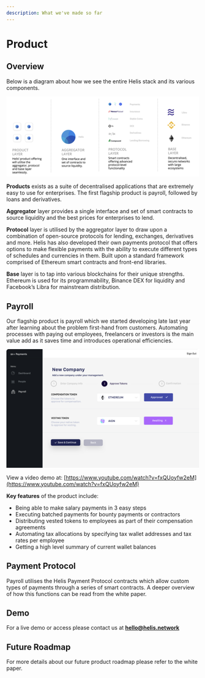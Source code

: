 ```yaml
---
description: What we've made so far
---
```


# Product

## Overview

Below is a diagram about how we see the entire Helis stack and its various components.

![](../.gitbook/assets/screen-shot-2019-06-23-at-8.40.45-am.png)

**Products** exists as a suite of decentralised applications that are extremely easy to use for enterprises. The first flagship product is payroll, followed by loans and derivatives.

**Aggregator** layer provides a single interface and set of smart contracts to source liquidity and the best prices for enterprises to lend.

**Protocol** layer is utilised by the aggregator layer to draw upon a combination of open-source protocols for lending, exchanges, derivatives and more. Helis has also developed their own payments protocol that offers options to make flexible payments with the ability to execute different types of schedules and currencies in them. Built upon a standard framework comprised of Ethereum smart contracts and front-end libraries.

**Base** layer is to tap into various blockchains for their unique strengths. Ethereum is used for its programmability, Binance DEX for liquidity and Facebook’s Libra for mainstream distribution.

## Payroll

Our flagship product is payroll which we started developing late last year after learning about the problem first-hand from customers. Automating processes with paying out employees, freelancers or investors is the main value add as it saves time and introduces operational efficiencies.

![](../.gitbook/assets/payroll-product.png)

View a video demo at: [https://www.youtube.com/watch?v=fxQUoyfw2eM](https://www.youtube.com/watch?v=fxQUoyfw2eM)

**Key features** of the product include:

* Being able to make salary payments in 3 easy steps
* Executing batched payments for bounty payments or contractors
* Distributing vested tokens to employees as part of their compensation agreements
* Automating tax allocations by specifying tax wallet addresses and tax rates per employee
* Getting a high level summary of current wallet balances

## Payment Protocol

Payroll utilises the Helis Payment Protocol contracts which allow custom types of payments through a series of smart contracts. A deeper overview of how this functions can be read from the white paper. 

## Demo

For a live demo or access please contact us at **hello@helis.network** 

## Future Roadmap

For more details about our future product roadmap please refer to the white paper.

